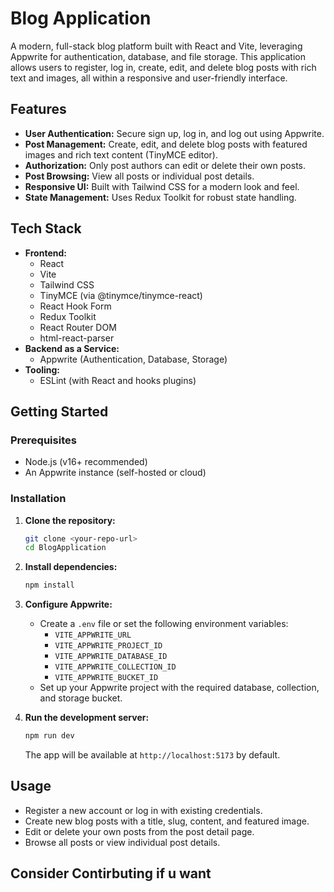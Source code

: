 # Blog Application

A modern, full-stack blog platform built with React and Vite, leveraging Appwrite for authentication, database, and file storage. This application allows users to register, log in, create, edit, and delete blog posts with rich text and images, all within a responsive and user-friendly interface.

## Features
- **User Authentication:** Secure sign up, log in, and log out using Appwrite.
- **Post Management:** Create, edit, and delete blog posts with featured images and rich text content (TinyMCE editor).
- **Authorization:** Only post authors can edit or delete their own posts.
- **Post Browsing:** View all posts or individual post details.
- **Responsive UI:** Built with Tailwind CSS for a modern look and feel.
- **State Management:** Uses Redux Toolkit for robust state handling.

## Tech Stack
- **Frontend:**
  - React
  - Vite
  - Tailwind CSS
  - TinyMCE (via @tinymce/tinymce-react)
  - React Hook Form
  - Redux Toolkit
  - React Router DOM
  - html-react-parser
- **Backend as a Service:**
  - Appwrite (Authentication, Database, Storage)
- **Tooling:**
  - ESLint (with React and hooks plugins)

## Getting Started

### Prerequisites
- Node.js (v16+ recommended)
- An Appwrite instance (self-hosted or cloud)

### Installation
1. **Clone the repository:**
   ```bash
   git clone <your-repo-url>
   cd BlogApplication
   ```
2. **Install dependencies:**
   ```bash
   npm install
   ```
3. **Configure Appwrite:**
   - Create a `.env` file or set the following environment variables:
     - `VITE_APPWRITE_URL`
     - `VITE_APPWRITE_PROJECT_ID`
     - `VITE_APPWRITE_DATABASE_ID`
     - `VITE_APPWRITE_COLLECTION_ID`
     - `VITE_APPWRITE_BUCKET_ID`
   - Set up your Appwrite project with the required database, collection, and storage bucket.

4. **Run the development server:**
   ```bash
   npm run dev
   ```
   The app will be available at `http://localhost:5173` by default.

## Usage
- Register a new account or log in with existing credentials.
- Create new blog posts with a title, slug, content, and featured image.
- Edit or delete your own posts from the post detail page.
- Browse all posts or view individual post details.

## Consider Contirbuting if u want 


